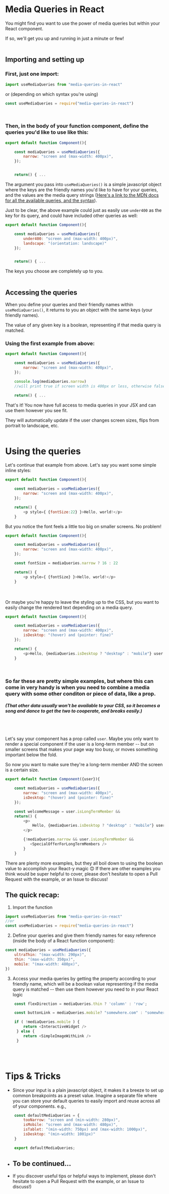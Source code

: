 
# Media Queries in React

You might find you want to use the power of media queries but within your React component. 

If so, we'll get you up and running in just a minute or few!
<br>
<br>

## Importing and setting up

### First, just one import:
``` js
import useMediaQueries from "media-queries-in-react" 
```
or (depending on which syntax you're using)
```js
const useMediaQueries = require("media-queries-in-react")
```
<br>


### Then, in the body of your function component, define the queries you'd like to use like this:
 
```js
export default function Component(){ 

    const mediaQueries = useMediaQueries({
        narrow: "screen and (max-width: 400px)",
    });


    return() { ...
```

The argument you pass into `useMediaQueries()` is a simple javascript object where the keys are the friendly names you'd like to have for your queries, and the values are the media query strings ([Here's a link to the MDN docs for all the available queries, and the syntax](https://developer.mozilla.org/en-US/docs/Web/CSS/Media_Queries/Using_media_queries)).

Just to be clear, the above example could just as easily use `under400` as the key for its query, and could have included other queries as well:
```js
export default function Component(){ 

    const mediaQueries = useMediaQueries({
        under400: "screen and (max-width: 400px)",
        landscape: "(orientation: landscape)"
    });


    return() { ...
```
The keys you choose are completely up to you. 
<br>
<br>


## Accessing the queries

When you define your queries and their friendly names within `useMediaQueries()`, it returns to you an object with the same keys (your friendly names). 

The value of any given key is a boolean, representing if that media query is matched. 

### Using the first example from above:
 
```js
export default function Component(){ 

    const mediaQueries = useMediaQueries({
        narrow: "screen and (max-width: 400px)",
    });

    console.log(mediaQueries.narrow) 
    //will print true if screen width is 400px or less, otherwise false.

    return() { ...
```
That's it! You now have full access to media queries in your JSX and can use them however you see fit. 

They will automatically update if the user changes screen sizes, flips from portrait to landscape, etc.
<br>
<br>

# Using the queries
Let's continue that example from above. Let's say you want some simple inline styles:
```js
export default function Component(){ 

    const mediaQueries = useMediaQueries({
        narrow: "screen and (max-width: 400px)",
    });

    return() { 
        <p style={ {fontSize:22} }>Hello, world!</p>
    }
```
But you notice the font feels a little too big on smaller screens. No problem!
```js
export default function Component(){ 

    const mediaQueries = useMediaQueries({
        narrow: "screen and (max-width: 400px)",
    });

    const fontSize = mediaQueries.narrow ? 16 : 22

    return() { 
        <p style={ {fontSize} }>Hello, world!</p>
    }
```
<br>
<br>
Or maybe you're happy to leave the styling up to the CSS, but you want to easily change the rendered text depending on a media query. 

```js
export default function Component(){ 

    const mediaQueries = useMediaQueries({
        narrow: "screen and (max-width: 400px)",
        isDesktop: "(hover) and (pointer: fine)"
    });

    return() { 
        <p>Hello, {mediaQueries.isDesktop ? "desktop" : "mobile"} user!</p>
    }
```
<br>

### So far these are pretty simple examples, but where this can come in very handy is when you need to combine a media query with some other conditon or piece of data, like a prop.

##### (That other data usually won't be available to your CSS, so it becomes a song and dance to get the two to cooperate, and breaks easily.)
<br>
<br>

Let's say your component has a prop called `user`. Maybe you only want to render a special component if the user is a long-term member -- but on smaller screens that makes your page way too busy, or moves something important below the fold.

So now you want to make sure they're a long-term member AND the screen is a certain size. 

```js
export default function Component({user}){ 

    const mediaQueries = useMediaQueries({
        narrow: "screen and (max-width: 400px)",
        isDesktop: "(hover) and (pointer: fine)"
    });

    const welcomeMessage = user.isLongTermMember &&
    return() { 
        <p>
            Hello, {mediaQueries.isDesktop ? "desktop" : "mobile"} user!
        </p>

        {!mediaQueries.narrow && user.isLongTermMember &&
           <SpecialOfferForLongTermMembers />
        }
    }
```


There are plenty more examples, but they all boil down to using the boolean value to accomplish your React-y magic 😊 If there are other examples you think would be super helpful to cover, please don't hesitate to open a Pull Request with the example, or an Issue to discuss!

## The quick recap:
1) Import the function 
``` js
import useMediaQueries from "media-queries-in-react"
//or
const useMediaQueries = require("media-queries-in-react")
```

2) Define your queries and give them friendly names for easy reference (inside the body of a React function component):
```js
const mediaQueries = useMediaQueries({ 
    ultraThin: "(max-width: 290px)",
    thin: "(max-width: 350px)",
    mobile: "(max-width: 480px)",
})
```

3) Access your media queries by getting the property according to your friendly name, which will be a boolean value representing if the media query is matched -- then use them however you need to in your React logic
```js
    const flexDirection = mediaQueries.thin ? 'column' : 'row';
```
```js
    const buttonLink = mediaQueries.mobile? "somewhere.com" : "somewhereelse.com"
```
```js
    if ( !mediaQueries.mobile ) { 
        return <InteractiveWidget />
     } else { 
        return <SimpleImageWithLink />
     }
```
<br>
<br>

# Tips & Tricks

- Since your input is a plain javascript object, it makes it a breeze to set up common breakpoints as a preset value. Imagine a separate file where you can store your default queries to easily import and reuse across all of your components. e.g.,
```js
    const defaultMediaQueries = { 
        tooNarrow: "screen and (min-width: 280px)",
        isMobile: "screen and (max-width: 480px)",
        isTablet: "(min-width: 750px) and (max-width: 1000px)",
        isDesktop: "(min-width: 1001px)"
    }

    export defaultMediaQueries;
```

- ## To be continued... 
- If you discover useful tips or helpful ways to implement, please don't hesitate to open a Pull Request with the example, or an Issue to discuss!)